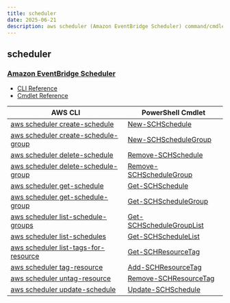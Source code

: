 ```yaml
---
title: scheduler
date: 2025-06-21
description: aws scheduler (Amazon EventBridge Scheduler) command/cmdlet list.
---
```


## scheduler

### [Amazon EventBridge Scheduler](https://aws.amazon.com/eventbridge/)

* [CLI Reference](https://awscli.amazonaws.com/v2/documentation/api/latest/reference/scheduler/index.html)
* [Cmdlet Reference](https://docs.aws.amazon.com/powershell/latest/reference/items/Scheduler_cmdlets.html)

|AWS CLI|PowerShell Cmdlet|
|----|----|
|[aws scheduler create-schedule](https://awscli.amazonaws.com/v2/documentation/api/latest/reference/scheduler/create-schedule.html)|[New-SCHSchedule](https://docs.aws.amazon.com/powershell/latest/reference/items/New-SCHSchedule.html)|
|[aws scheduler create-schedule-group](https://awscli.amazonaws.com/v2/documentation/api/latest/reference/scheduler/create-schedule-group.html)|[New-SCHScheduleGroup](https://docs.aws.amazon.com/powershell/latest/reference/items/New-SCHScheduleGroup.html)|
|[aws scheduler delete-schedule](https://awscli.amazonaws.com/v2/documentation/api/latest/reference/scheduler/delete-schedule.html)|[Remove-SCHSchedule](https://docs.aws.amazon.com/powershell/latest/reference/items/Remove-SCHSchedule.html)|
|[aws scheduler delete-schedule-group](https://awscli.amazonaws.com/v2/documentation/api/latest/reference/scheduler/delete-schedule-group.html)|[Remove-SCHScheduleGroup](https://docs.aws.amazon.com/powershell/latest/reference/items/Remove-SCHScheduleGroup.html)|
|[aws scheduler get-schedule](https://awscli.amazonaws.com/v2/documentation/api/latest/reference/scheduler/get-schedule.html)|[Get-SCHSchedule](https://docs.aws.amazon.com/powershell/latest/reference/items/Get-SCHSchedule.html)|
|[aws scheduler get-schedule-group](https://awscli.amazonaws.com/v2/documentation/api/latest/reference/scheduler/get-schedule-group.html)|[Get-SCHScheduleGroup](https://docs.aws.amazon.com/powershell/latest/reference/items/Get-SCHScheduleGroup.html)|
|[aws scheduler list-schedule-groups](https://awscli.amazonaws.com/v2/documentation/api/latest/reference/scheduler/list-schedule-groups.html)|[Get-SCHScheduleGroupList](https://docs.aws.amazon.com/powershell/latest/reference/items/Get-SCHScheduleGroupList.html)|
|[aws scheduler list-schedules](https://awscli.amazonaws.com/v2/documentation/api/latest/reference/scheduler/list-schedules.html)|[Get-SCHScheduleList](https://docs.aws.amazon.com/powershell/latest/reference/items/Get-SCHScheduleList.html)|
|[aws scheduler list-tags-for-resource](https://awscli.amazonaws.com/v2/documentation/api/latest/reference/scheduler/list-tags-for-resource.html)|[Get-SCHResourceTag](https://docs.aws.amazon.com/powershell/latest/reference/items/Get-SCHResourceTag.html)|
|[aws scheduler tag-resource](https://awscli.amazonaws.com/v2/documentation/api/latest/reference/scheduler/tag-resource.html)|[Add-SCHResourceTag](https://docs.aws.amazon.com/powershell/latest/reference/items/Add-SCHResourceTag.html)|
|[aws scheduler untag-resource](https://awscli.amazonaws.com/v2/documentation/api/latest/reference/scheduler/untag-resource.html)|[Remove-SCHResourceTag](https://docs.aws.amazon.com/powershell/latest/reference/items/Remove-SCHResourceTag.html)|
|[aws scheduler update-schedule](https://awscli.amazonaws.com/v2/documentation/api/latest/reference/scheduler/update-schedule.html)|[Update-SCHSchedule](https://docs.aws.amazon.com/powershell/latest/reference/items/Update-SCHSchedule.html)|

